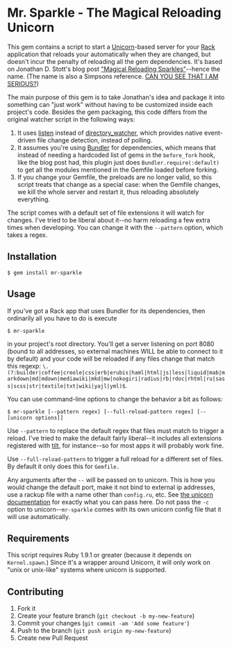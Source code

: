 # Mr. Sparkle - The Magical Reloading Unicorn

This gem contains a script to start a [Unicorn](http://unicorn.bogomips.org/)-based server for your [Rack](http://rack.github.com/) application that reloads your automatically when they are changed, but doesn't incur the penalty of reloading all the gem dependencies.  It's based on Jonathan D. Stott's blog post ["Magical Reloading Sparkles"](http://namelessjon.posterous.com/magical-reloading-sparkles)--hence the name.  (The name is also a Simpsons reference.  [CAN YOU SEE THAT I AM SERIOUS?](http://www.youtube.com/watch?v=dnaLRbbc-54))

The main purpose of this gem is to take Jonathan's idea and package it into something can "just work" without having to be customized inside each project's code.  Besides the gem packaging, this code differs from the original watcher script in the following ways:

1. It uses [listen](https://github.com/guard/listen) instead of [directory_watcher](https://github.com/TwP/directory_watcher/), which provides native event-driven file change detection, instead of polling.
1. It assumes you're using [Bundler](http://gembundler.com/) for dependencies, which means that instead of needing a hardcoded list of gems in the `before_fork` hook, like the blog post had, this plugin just does `Bundler.require(:default)` to get all the modules mentioned in the Gemfile loaded before forking.
1. If you change your Gemfile, the preloads are no longer valid, so this script treats that change as a special case: when the Gemfile changes, we kill the whole server and restart it, thus reloading absolutely everything.

The script comes with a default set of file extensions it will watch for changes.  I've tried to be liberal about it--no harm reloading a few extra times when developing.  You can change it with the `--pattern` option, which takes a regex.

## Installation

    $ gem install mr-sparkle

## Usage

If you've got a Rack app that uses Bundler for its dependencies, then ordinarily all you have to do is execute

    $ mr-sparkle
    
in your project's root directory.  You'll get a server listening on port 8080 (bound to all addresses, so external machines WILL be able to connect to it by default) and your code will be reloaded if any files change that match this regexp: `\.(?:builder|coffee|creole|css|erb|erubis|haml|html|js|less|liquid|mab|markdown|md|mdown|mediawiki|mkd|mw|nokogiri|radius|rb|rdoc|rhtml|ru|sass|scss|str|textile|txt|wiki|yajl|yml)$`.

You can use command-line options to change the behavior a bit as follows:

    $ mr-sparkle [--pattern regex] [--full-reload-pattern regex] [-- [unicorn options]]

Use `--pattern` to replace the default regex that files must match to trigger a reload.  I've tried to make the default fairly liberal--it includes all extensions registered with [tilt](https://github.com/rtomayko/tilt/), for instance--so for most apps it will probably work fine.

Use `--full-reload-pattern` to trigger a full reload for a different set of files.  By default it only does this for `Gemfile.`

Any arguments after the `--` will be passed on to unicorn.  This is how you would change the default port, make it not bind to external ip addresses, use a rackup file with a name other than `config.ru`, etc.  See [the unicorn documentation](http://unicorn.bogomips.org/unicorn_1.html) for exactly what you can pass here.  Do not pass the `-c` option to unicorn--`mr-sparkle` comes with its own unicorn config file that it will use automatically.

## Requirements

This script requires Ruby 1.9.1 or greater (because it depends on `Kernel.spawn`.)  Since it's a wrapper around Unicorn, it will only work on "unix or unix-like" systems where unicorn is supported.

## Contributing

1. Fork it
2. Create your feature branch (`git checkout -b my-new-feature`)
3. Commit your changes (`git commit -am 'Add some feature'`)
4. Push to the branch (`git push origin my-new-feature`)
5. Create new Pull Request
